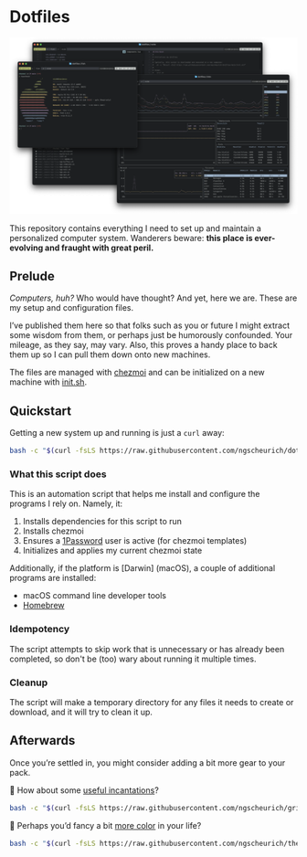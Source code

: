 # Dotfiles

![A collection of terminal emulator windows runnning fastfetch, btm, and Neovim.](screenshot.png)

This repository contains everything I need to set up and maintain a personalized computer system. Wanderers beware: **this place is ever-evolving and fraught with great peril.**

## Prelude

_Computers, huh?_ Who would have thought? And yet, here we are. These are my setup and configuration files.

I’ve published them here so that folks such as you or future I might extract some wisdom from them, or perhaps just be humorously confounded. Your mileage, as they say, may vary. Also, this proves a handy place to back them up so I can pull them down onto new machines.

The files are managed with [chezmoi] and can be initialized on a new machine with [init.sh].

## Quickstart

Getting a new system up and running is just a `curl` away:

```sh
bash -c "$(curl -fsLS https://raw.githubusercontent.com/ngscheurich/dotfiles/main/init.sh)"
```

### What this script does

This is an automation script that helps me install and configure the programs I rely on. Namely, it:

1. Installs dependencies for this script to run
2. Installs chezmoi
3. Ensures a [1Password] user is active (for chezmoi templates)
4. Initializes and applies my current chezmoi state

Additionally, if the platform is [Darwin] (macOS), a couple of additional programs are installed:

- macOS command line developer tools
- [Homebrew]

### Idempotency

The script attempts to skip work that is unnecessary or has already been completed, so don't be (too) wary about running it multiple times.

### Cleanup

The script will make a temporary directory for any files it needs to create or download, and it will try to clean it up.

## Afterwards

Once you’re settled in, you might consider adding a bit more gear to your pack.

📖 How about some [useful incantations]?

```sh
bash -c "$(curl -fsLS https://raw.githubusercontent.com/ngscheurich/grimoire/main/init.sh)"
```

🎨 Perhaps you’d fancy a bit [more color] in your life?

```sh
bash -c "$(curl -fsLS https://raw.githubusercontent.com/ngscheurich/themes/main/init.sh)"
```

[1password]: https://1password.com/
[chezmoi]: https://www.chezmoi.io/
[homebrew]: https://brew.sh/
[init.sh]: init.sh
[more color]: https://github.com/ngscheurich/themes
[useful incantations]: https://github.com/ngscheurich/grimoire
